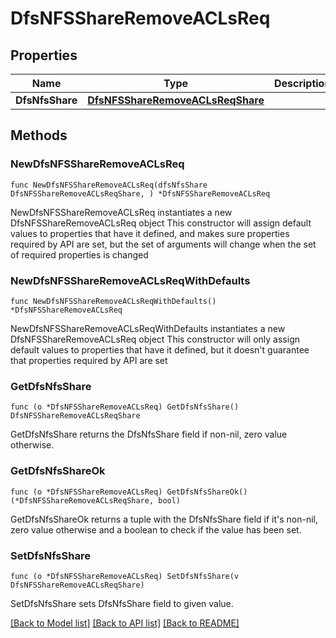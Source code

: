 # DfsNFSShareRemoveACLsReq

## Properties

Name | Type | Description | Notes
------------ | ------------- | ------------- | -------------
**DfsNfsShare** | [**DfsNFSShareRemoveACLsReqShare**](DfsNFSShareRemoveACLsReqShare.md) |  | 

## Methods

### NewDfsNFSShareRemoveACLsReq

`func NewDfsNFSShareRemoveACLsReq(dfsNfsShare DfsNFSShareRemoveACLsReqShare, ) *DfsNFSShareRemoveACLsReq`

NewDfsNFSShareRemoveACLsReq instantiates a new DfsNFSShareRemoveACLsReq object
This constructor will assign default values to properties that have it defined,
and makes sure properties required by API are set, but the set of arguments
will change when the set of required properties is changed

### NewDfsNFSShareRemoveACLsReqWithDefaults

`func NewDfsNFSShareRemoveACLsReqWithDefaults() *DfsNFSShareRemoveACLsReq`

NewDfsNFSShareRemoveACLsReqWithDefaults instantiates a new DfsNFSShareRemoveACLsReq object
This constructor will only assign default values to properties that have it defined,
but it doesn't guarantee that properties required by API are set

### GetDfsNfsShare

`func (o *DfsNFSShareRemoveACLsReq) GetDfsNfsShare() DfsNFSShareRemoveACLsReqShare`

GetDfsNfsShare returns the DfsNfsShare field if non-nil, zero value otherwise.

### GetDfsNfsShareOk

`func (o *DfsNFSShareRemoveACLsReq) GetDfsNfsShareOk() (*DfsNFSShareRemoveACLsReqShare, bool)`

GetDfsNfsShareOk returns a tuple with the DfsNfsShare field if it's non-nil, zero value otherwise
and a boolean to check if the value has been set.

### SetDfsNfsShare

`func (o *DfsNFSShareRemoveACLsReq) SetDfsNfsShare(v DfsNFSShareRemoveACLsReqShare)`

SetDfsNfsShare sets DfsNfsShare field to given value.



[[Back to Model list]](../README.md#documentation-for-models) [[Back to API list]](../README.md#documentation-for-api-endpoints) [[Back to README]](../README.md)


